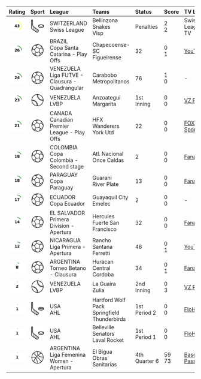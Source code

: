 | Rating                                                                                                                                 | Sport                                                                                                                | League                                            | Teams                                          | Status        | Score    | TV Listing                                                              |
|:---------------------------------------------------------------------------------------------------------------------------------------|:---------------------------------------------------------------------------------------------------------------------|:--------------------------------------------------|:-----------------------------------------------|:--------------|:---------|:------------------------------------------------------------------------|
| <img src="https://raw.githubusercontent.com/BlakeDuncan25/Donut-SVG-Ratings/bac4e4a278175106499642192132b1786a9aec38/43.svg" alt="43"> | <img src="https://raw.githubusercontent.com/BlakeDuncan25/Donut-SVG-Ratings/master/hockey.png" alt="Ice Hockey">     | SWITZERLAND<br>Swiss League                       | Bellinzona Snakes<br>Visp                      | Penalties     | 2<br>2   | Swiss League TV                                                         |
| <img src="https://raw.githubusercontent.com/BlakeDuncan25/Donut-SVG-Ratings/bac4e4a278175106499642192132b1786a9aec38/26.svg" alt="26"> | <img src="https://raw.githubusercontent.com/BlakeDuncan25/Donut-SVG-Ratings/master/soccer.png" alt="Soccer">         | BRAZIL<br>Copa Santa Catarina - Play Offs         | Chapecoense-SC<br>Figueirense                  | 32            | 0<br>1   | <a href="https://www.youtube.com/@fcf_futebol/streams">YouTube</a>      |
| <img src="https://raw.githubusercontent.com/BlakeDuncan25/Donut-SVG-Ratings/bac4e4a278175106499642192132b1786a9aec38/24.svg" alt="24"> | <img src="https://raw.githubusercontent.com/BlakeDuncan25/Donut-SVG-Ratings/master/soccer.png" alt="Soccer">         | VENEZUELA<br>Liga FUTVE - Clausura - Quadrangular | Carabobo<br>Metropolitanos                     | 76            | 1<br>0   | -                                                                       |
| <img src="https://raw.githubusercontent.com/BlakeDuncan25/Donut-SVG-Ratings/bac4e4a278175106499642192132b1786a9aec38/23.svg" alt="23"> | <img src="https://raw.githubusercontent.com/BlakeDuncan25/Donut-SVG-Ratings/master/baseball.png" alt="Baseball">     | VENEZUELA<br>LVBP                                 | Anzoategui<br>Margarita                        | 1st Inning    | 0<br>0   | <a href="https://fanatiz.com/plan-vz-play">VZ Play</a>                  |
| <img src="https://raw.githubusercontent.com/BlakeDuncan25/Donut-SVG-Ratings/bac4e4a278175106499642192132b1786a9aec38/21.svg" alt="21"> | <img src="https://raw.githubusercontent.com/BlakeDuncan25/Donut-SVG-Ratings/master/soccer.png" alt="Soccer">         | CANADA<br>Canadian Premier League - Play Offs     | HFX Wanderers<br>York Utd                      | 22            | 0<br>0   | <a href="https://www.foxsports.com/live">FOX Sports</a>                 |
| <img src="https://raw.githubusercontent.com/BlakeDuncan25/Donut-SVG-Ratings/bac4e4a278175106499642192132b1786a9aec38/18.svg" alt="18"> | <img src="https://raw.githubusercontent.com/BlakeDuncan25/Donut-SVG-Ratings/master/soccer.png" alt="Soccer">         | COLOMBIA<br>Copa Colombia - Second stage          | Atl. Nacional<br>Once Caldas                   | 2             | 0<br>0   | <a href="https://watch.fanatiz.com/channels">Fanatiz</a>                |
| <img src="https://raw.githubusercontent.com/BlakeDuncan25/Donut-SVG-Ratings/bac4e4a278175106499642192132b1786a9aec38/18.svg" alt="18"> | <img src="https://raw.githubusercontent.com/BlakeDuncan25/Donut-SVG-Ratings/master/soccer.png" alt="Soccer">         | PARAGUAY<br>Copa Paraguay                         | Guarani<br>River Plate                         | 13            | 0<br>0   | <a href="https://watch.fanatiz.com/channels">Fanatiz</a>                |
| <img src="https://raw.githubusercontent.com/BlakeDuncan25/Donut-SVG-Ratings/bac4e4a278175106499642192132b1786a9aec38/17.svg" alt="17"> | <img src="https://raw.githubusercontent.com/BlakeDuncan25/Donut-SVG-Ratings/master/soccer.png" alt="Soccer">         | ECUADOR<br>Copa Ecuador                           | Guayaquil City<br>Emelec                       | 2             | 0<br>0   | -                                                                       |
| <img src="https://raw.githubusercontent.com/BlakeDuncan25/Donut-SVG-Ratings/bac4e4a278175106499642192132b1786a9aec38/14.svg" alt="14"> | <img src="https://raw.githubusercontent.com/BlakeDuncan25/Donut-SVG-Ratings/master/soccer.png" alt="Soccer">         | EL SALVADOR<br>Primera Division - Apertura        | Hercules<br>Fuerte San Francisco               | 32            | 0<br>0   | <a href="https://watch.fanatiz.com/channels">Fanatiz</a>                |
| <img src="https://raw.githubusercontent.com/BlakeDuncan25/Donut-SVG-Ratings/bac4e4a278175106499642192132b1786a9aec38/12.svg" alt="12"> | <img src="https://raw.githubusercontent.com/BlakeDuncan25/Donut-SVG-Ratings/master/soccer.png" alt="Soccer">         | NICARAGUA<br>Liga Primera - Apertura              | Rancho Santana<br>Ferretti                     | 48            | 0<br>1   | <a href="https://www.youtube.com/@NicaSportsTV/streams">YouTube</a>     |
| <img src="https://raw.githubusercontent.com/BlakeDuncan25/Donut-SVG-Ratings/bac4e4a278175106499642192132b1786a9aec38/8.svg" alt="8">   | <img src="https://raw.githubusercontent.com/BlakeDuncan25/Donut-SVG-Ratings/master/soccer.png" alt="Soccer">         | ARGENTINA<br>Torneo Betano - Clausura             | Huracan<br>Central Cordoba                     | 34            | 0<br>1   | <a href="https://watch.fanatiz.com/channels">Fanatiz</a>                |
| <img src="https://raw.githubusercontent.com/BlakeDuncan25/Donut-SVG-Ratings/bac4e4a278175106499642192132b1786a9aec38/2.svg" alt="2">   | <img src="https://raw.githubusercontent.com/BlakeDuncan25/Donut-SVG-Ratings/master/baseball.png" alt="Baseball">     | VENEZUELA<br>LVBP                                 | La Guaira<br>Zulia                             | 2nd Inning    | 0<br>3   | <a href="https://fanatiz.com/plan-vz-play">VZ Play</a>                  |
| <img src="https://raw.githubusercontent.com/BlakeDuncan25/Donut-SVG-Ratings/bac4e4a278175106499642192132b1786a9aec38/1.svg" alt="1">   | <img src="https://raw.githubusercontent.com/BlakeDuncan25/Donut-SVG-Ratings/master/hockey.png" alt="Ice Hockey">     | USA<br>AHL                                        | Hartford Wolf Pack<br>Springfield Thunderbirds | 1st Period 2  | 0<br>0   | <a href="https://www.flohockey.tv/events?date=2025-10-21">FloHockey</a> |
| <img src="https://raw.githubusercontent.com/BlakeDuncan25/Donut-SVG-Ratings/bac4e4a278175106499642192132b1786a9aec38/1.svg" alt="1">   | <img src="https://raw.githubusercontent.com/BlakeDuncan25/Donut-SVG-Ratings/master/hockey.png" alt="Ice Hockey">     | USA<br>AHL                                        | Belleville Senators<br>Laval Rocket            | 1st Period 1  | 0<br>0   | <a href="https://www.flohockey.tv/events?date=2025-10-21">FloHockey</a> |
| <img src="https://raw.githubusercontent.com/BlakeDuncan25/Donut-SVG-Ratings/bac4e4a278175106499642192132b1786a9aec38/1.svg" alt="1">   | <img src="https://raw.githubusercontent.com/BlakeDuncan25/Donut-SVG-Ratings/master/basketball.png" alt="Basketball"> | ARGENTINA<br>Liga Femenina Women - Apertura       | El Bigua<br>Obras Sanitarias                   | 4th Quarter 6 | 59<br>73 | <a href="https://www.basquetpass.tv/">Basquet Pass</a>                  |